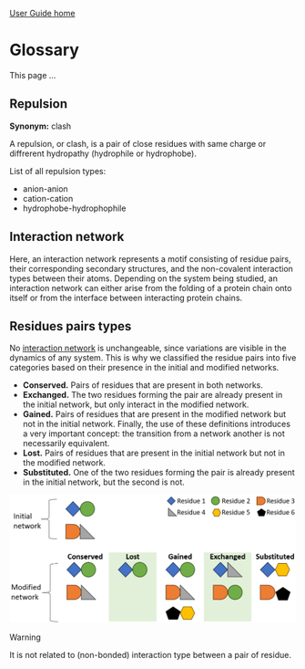 [User Guide home](Manual.md)
# Glossary 

This page ...

## Repulsion

**Synonym:** clash

A repulsion, or clash, is a pair of close residues with same charge or diffrerent hydropathy (hydrophile or hydrophobe).

List of all repulsion types:

- anion-anion
- cation-cation
- hydrophobe-hydrophophile



## Interaction network

Here, an interaction network represents a motif consisting of residue pairs, their corresponding secondary structures, and the non-covalent interaction types between their atoms. Depending on the system being studied, an interaction network can either arise from the folding of a protein chain onto itself or from the interface between interacting protein chains.



## Residues pairs types

No [interaction network](#interaction-network) is unchangeable, since variations are visible in the dynamics of any system. This is why we classified the residue pairs into five categories based on their presence in the initial and modified networks.

- **Conserved.** Pairs of residues that are present in both networks.
- **Exchanged.** The two residues forming the pair are already present in the initial network, but only interact in the modified network.
- **Gained.** Pairs of residues that are present in the modified network but not in the initial network. Finally, the use of these definitions introduces a very important concept: the transition from a network another is not necessarily equivalent.
- **Lost.** Pairs of residues that are present in the initial network but not in the modified network.
- **Substituted.** One of the two residues forming the pair is already present in the initial network, but the second is not.

<img src="pictures/network_residue_pairs_types.png" width="650">


>[!WARNING]
> It is not related to (non-bonded) interaction type between a pair of residue.